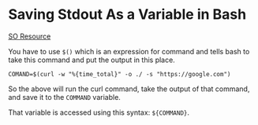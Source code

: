 # Saving Stdout As a Variable in Bash

[SO Resource](https://stackoverflow.com/questions/27472540/difference-between-and-in-bash)

You have to use `$()` which is an expression for command and tells bash to take this command and put the output in this place.

`COMAND=$(curl -w "%{time_total}" -o ./ -s "https://google.com")`

So the above will run the curl command, take the output of that command, and save it to the `COMMAND` variable. 

That variable is accessed using this syntax: `${COMMAND}`.